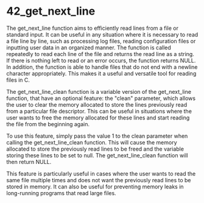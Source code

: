 # 42_get_next_line
The get_next_line function aims to efficiently read lines from a file or standard input. It can be useful in any situation where it is necessary to read a file line by line, such as processing log files, reading configuration files or inputting user data in an organized manner.
The function is called repeatedly to read each line of the file and returns the read line as a string. If there is nothing left to read or an error occurs, the function returns NULL. In addition, the function is able to handle files that do not end with a newline character appropriately. This makes it a useful and versatile tool for reading files in C.

The get_next_line_clean function is a variable version of the get_next_line function, that have an optional feature: the "clean" parameter, which allows the user to clear the memory allocated to store the lines previously read from a particular file descriptor. This can be useful in situations where the user wants to free the memory allocated for these lines and start reading the file from the beginning again.

To use this feature, simply pass the value 1 to the clean parameter when calling the get_next_line_clean function. This will cause the memory allocated to store the previously read lines to be freed and the variable storing these lines to be set to null. The get_next_line_clean function will then return NULL.

This feature is particularly useful in cases where the user wants to read the same file multiple times and does not want the previously read lines to be stored in memory. It can also be useful for preventing memory leaks in long-running programs that read large files.